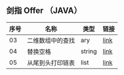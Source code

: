 ## 剑指 Offer （JAVA）

| 序号 | 名称 | 类型 | 链接 |
|---|---|---|---|
|03|二维数组中的查找|ary|[link](/Sword_Points_Offer/No03)|
|04|替换空格|string|[link](/Sword_Points_Offer/No04)|
|05|从尾到头打印链表|list|[link](/Sword_Points_Offer/No05)|